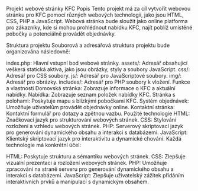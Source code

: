 Projekt webové stránky KFC
Popis
Tento projekt má za cíl vytvořit webovou stránku pro KFC pomocí různých webových technologií, jako jsou HTML, CSS, PHP a JavaScript. Webová stránka bude sloužit jako online platforma pro zákazníky, kde si mohou prohlédnout nabídku KFC, najít poblíž umístěné pobočky a potenciálně provádět objednávky.

Struktura projektu
Souborová a adresářová struktura projektu bude organizována následovně:

index.php: Hlavní vstupní bod webové stránky.
assets/: Adresář obsahující veškerá statická aktiva, jako jsou obrázky, styly a soubory JavaScript.
css/: Adresář pro CSS soubory.
js/: Adresář pro JavaScriptové soubory.
img/: Adresář pro obrázky.
includes/: Adresář pro PHP soubory k vložení.
Funkce a vlastnosti
Domovská stránka: Zobrazuje informace o KFC a aktuální nabídky.
Nabídka: Zobrazuje seznam položek nabídky KFC.
Stránka s polohami: Poskytuje mapu s blízkými pobočkami KFC.
Systém objednávek: Umožňuje uživatelům provádět objednávky online.
Kontaktní stránka: Kontaktní formulář pro dotazy a zpětnou vazbu.
Použité technologie
HTML: Značkovací jazyk pro strukturování webových stránek.
CSS: Stylování rozložení a vzhledu webových stránek.
PHP: Serverový skriptovací jazyk pro generování dynamického obsahu a interakci s databázemi.
JavaScript: Klientský skriptovací jazyk pro interaktivitu a dynamické chování.
Každá technologie má konkrétní účel:

HTML: Poskytuje strukturu a sémantiku webových stránek.
CSS: Zlepšuje vizuální prezentaci a rozložení webových stránek.
PHP: Umožňuje zpracování na straně serveru pro generování dynamického obsahu a interakci s databázemi.
JavaScript: Zlepšuje uživatelský zážitek přidáním interaktivních prvků a manipulací s dynamickým obsahem.
